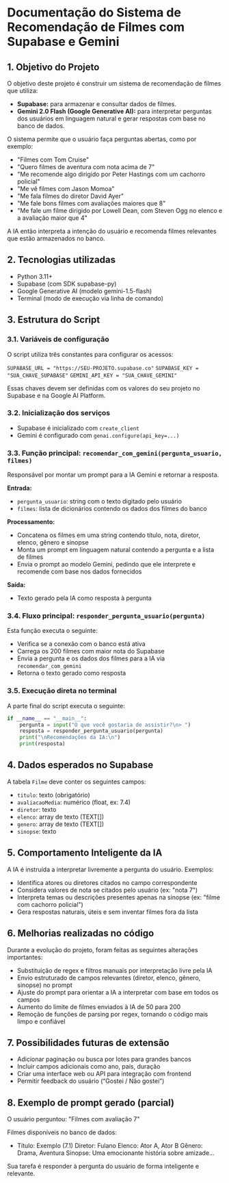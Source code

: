 # Documentação do Sistema de Recomendação de Filmes com Supabase e Gemini

## 1. Objetivo do Projeto

O objetivo deste projeto é construir um sistema de recomendação de filmes que utiliza:

*   **Supabase:** para armazenar e consultar dados de filmes.
*   **Gemini 2.0 Flash (Google Generative AI):** para interpretar perguntas dos usuários em linguagem natural e gerar respostas com base no banco de dados.

O sistema permite que o usuário faça perguntas abertas, como por exemplo:

*   "Filmes com Tom Cruise"
*   "Quero filmes de aventura com nota acima de 7"
*   "Me recomende algo dirigido por Peter Hastings com um cachorro policial"
*   "Me vê filmes com Jason Momoa"
*   "Me fala filmes do diretor David Ayer"
*   "Me fale bons filmes com avaliações maiores que 8"
*   "Me fale um filme dirigido por Lowell Dean, com Steven Ogg no elenco e a avaliação maior que 4"

A IA então interpreta a intenção do usuário e recomenda filmes relevantes que estão armazenados no banco.

## 2. Tecnologias utilizadas

*   Python 3.11+
*   Supabase (com SDK supabase-py)
*   Google Generative AI (modelo gemini-1.5-flash)
*   Terminal (modo de execução via linha de comando)

## 3. Estrutura do Script

### 3.1. Variáveis de configuração

O script utiliza três constantes para configurar os acessos:

`SUPABASE_URL = "https://SEU-PROJETO.supabase.co"`
`SUPABASE_KEY = "SUA_CHAVE_SUPABASE"`
`GEMINI_API_KEY = "SUA_CHAVE_GEMINI"`

Essas chaves devem ser definidas com os valores do seu projeto no Supabase e na Google AI Platform.

### 3.2. Inicialização dos serviços

*   Supabase é inicializado com `create_client`
*   Gemini é configurado com `genai.configure(api_key=...)`

### 3.3. Função principal: `recomendar_com_gemini(pergunta_usuario, filmes)`

Responsável por montar um prompt para a IA Gemini e retornar a resposta.

**Entrada:**

*   `pergunta_usuario`: string com o texto digitado pelo usuário
*   `filmes`: lista de dicionários contendo os dados dos filmes do banco

**Processamento:**

*   Concatena os filmes em uma string contendo título, nota, diretor, elenco, gênero e sinopse
*   Monta um prompt em linguagem natural contendo a pergunta e a lista de filmes
*   Envia o prompt ao modelo Gemini, pedindo que ele interprete e recomende com base nos dados fornecidos

**Saída:**

*   Texto gerado pela IA como resposta à pergunta

### 3.4. Fluxo principal: `responder_pergunta_usuario(pergunta)`

Esta função executa o seguinte:

*   Verifica se a conexão com o banco está ativa
*   Carrega os 200 filmes com maior nota do Supabase
*   Envia a pergunta e os dados dos filmes para a IA via `recomendar_com_gemini`
*   Retorna o texto gerado como resposta

### 3.5. Execução direta no terminal

A parte final do script executa o seguinte:

```python
if __name__ == "__main__":
    pergunta = input("O que você gostaria de assistir?\n> ")
    resposta = responder_pergunta_usuario(pergunta)
    print("\nRecomendações da IA:\n")
    print(resposta)
```

## 4. Dados esperados no Supabase

A tabela `Filme` deve conter os seguintes campos:

*   `titulo`: texto (obrigatório)
*   `avaliacaoMedia`: numérico (float, ex: 7.4)
*   `diretor`: texto
*   `elenco`: array de texto (TEXT[])
*   `genero`: array de texto (TEXT[])
*   `sinopse`: texto

## 5. Comportamento Inteligente da IA

A IA é instruída a interpretar livremente a pergunta do usuário. Exemplos:

*   Identifica atores ou diretores citados no campo correspondente
*   Considera valores de nota se citados pelo usuário (ex: "nota 7")
*   Interpreta temas ou descrições presentes apenas na sinopse (ex: "filme com cachorro policial")
*   Gera respostas naturais, úteis e sem inventar filmes fora da lista

## 6. Melhorias realizadas no código

Durante a evolução do projeto, foram feitas as seguintes alterações importantes:

*   Substituição de regex e filtros manuais por interpretação livre pela IA
*   Envio estruturado de campos relevantes (diretor, elenco, gênero, sinopse) no prompt
*   Ajuste do prompt para orientar a IA a interpretar com base em todos os campos
*   Aumento do limite de filmes enviados à IA de 50 para 200
*   Remoção de funções de parsing por regex, tornando o código mais limpo e confiável

## 7. Possibilidades futuras de extensão

*   Adicionar paginação ou busca por lotes para grandes bancos
*   Incluir campos adicionais como ano, país, duração
*   Criar uma interface web ou API para integração com frontend
*   Permitir feedback do usuário (“Gostei / Não gostei”)

## 8. Exemplo de prompt gerado (parcial)

O usuário perguntou: "Filmes com avaliação 7"

Filmes disponíveis no banco de dados:

*   Título: Exemplo (7.1) Diretor: Fulano Elenco: Ator A, Ator B Gênero: Drama, Aventura Sinopse: Uma emocionante história sobre amizade...

Sua tarefa é responder à pergunta do usuário de forma inteligente e relevante.

